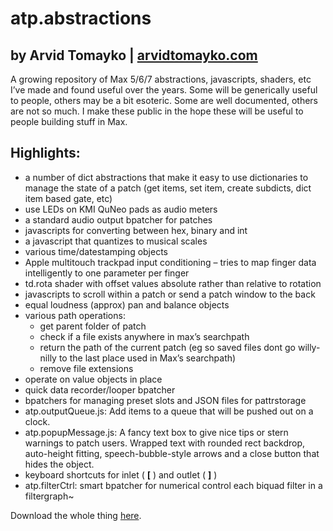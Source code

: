 atp.abstractions
===

by Arvid Tomayko | [arvidtomayko.com](http://arvidtomayko.com)
---

A growing repository of Max 5/6/7 abstractions, javascripts, shaders, etc I’ve made and found useful over the years. Some will be generically useful to people, others may be a bit esoteric. Some are well documented, others are not so much. I make these public in the hope these will be useful to people building stuff in Max.

Highlights:
---

- a number of dict abstractions that make it easy to use dictionaries to manage the state of a patch (get items, set item, create subdicts, dict item based gate, etc)
- use LEDs on KMI QuNeo pads as audio meters
- a standard audio output bpatcher for patches
- javascripts for converting between hex, binary and int
- a javascript that quantizes to musical scales
- various time/datestamping objects
- Apple multitouch trackpad input conditioning – tries to map finger data intelligently to one parameter per finger
- td.rota shader with offset values absolute rather than relative to rotation
- javascripts to scroll within a patch or send a patch window to the back
- equal loudness (approx) pan and balance objects
- various path operations:
    - get parent folder of patch
    - check if a file exists anywhere in max’s searchpath
    - return the path of the current patch (eg so saved files dont go willy-nilly to the last place used in Max’s searchpath)
    - remove file extensions
- operate on value objects in place
- quick data recorder/looper bpatcher
- bpatchers for managing preset slots and JSON files for pattrstorage
- atp.outputQueue.js: Add items to a queue that will be pushed out on a clock.
- atp.popupMessage.js: A fancy text box to give nice tips or stern warnings to patch users. Wrapped text with rounded rect backdrop, auto-height fitting, speech-bubble-style arrows and a close button that hides the object.
- keyboard shortcuts for inlet ( **[** ) and outlet ( **]** )
- atp.filterCtrl: smart bpatcher for numerical control each biquad filter in a filtergraph~

Download the whole thing [here](https://bitbucket.org/arvidtpyh/atp.abstractions/downloads).
